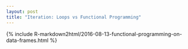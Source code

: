 ```yaml
---
layout: post
title: "Iteration: Loops vs Functional Programming"
---
```


{% include R-markdown2html/2016-08-13-functional-programming-on-data-frames.html %}
